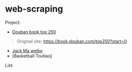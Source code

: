 # web-scraping

Project:
* [Douban book top 250](https://github.com/wilkice/web-scraping/blob/master/douban_book_top250.py) 
> Original site: https://book.douban.com/top250?start=0
* [Jack Ma weibo]()
* [Basketball Toutiao]

List:
